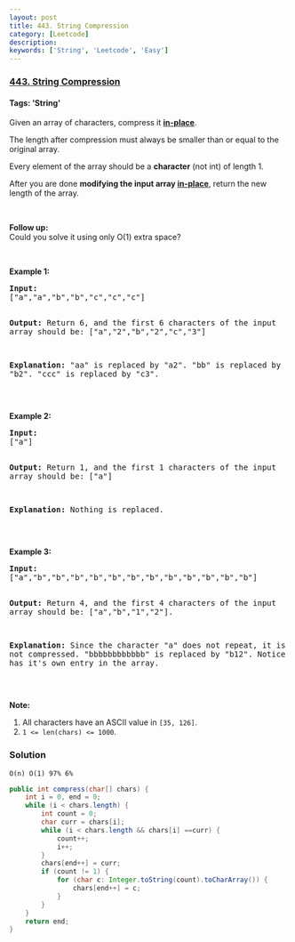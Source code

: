 ```yaml
---
layout: post
title: 443. String Compression
category: [Leetcode]
description: 
keywords: ['String', 'Leetcode', 'Easy']
---
```

### [443. String Compression](https://leetcode.com/problems/string-compression)

#### Tags: 'String'

<div class="content__u3I1 question-content__JfgR"><div><p>Given an array of characters, compress it <a href="https://en.wikipedia.org/wiki/In-place_algorithm" target="_blank"><b>in-place</b></a>.</p>
<p>The length after compression must always be smaller than or equal to the original array.</p>
<p>Every element of the array should be a <b>character</b> (not int) of length 1.</p>
<p>After you are done <b>modifying the input array <a href="https://en.wikipedia.org/wiki/In-place_algorithm" target="_blank">in-place</a></b>, return the new length of the array.</p>
 

<p><b>Follow up:</b><br/>
Could you solve it using only O(1) extra space?</p>
 

<p><b>Example 1:</b></p>
<pre><b>Input:</b>
["a","a","b","b","c","c","c"]

<b>Output:</b>
Return 6, and the first 6 characters of the input array should be: ["a","2","b","2","c","3"]

<b>Explanation:</b>
"aa" is replaced by "a2". "bb" is replaced by "b2". "ccc" is replaced by "c3".
</pre>
<p> </p>
<p><b>Example 2:</b></p>
<pre><b>Input:</b>
["a"]

<b>Output:</b>
Return 1, and the first 1 characters of the input array should be: ["a"]

<b>Explanation:</b>
Nothing is replaced.
</pre>
<p> </p>
<p><b>Example 3:</b></p>
<pre><b>Input:</b>
["a","b","b","b","b","b","b","b","b","b","b","b","b"]

<b>Output:</b>
Return 4, and the first 4 characters of the input array should be: ["a","b","1","2"].

<b>Explanation:</b>
Since the character "a" does not repeat, it is not compressed. "bbbbbbbbbbbb" is replaced by "b12".
Notice each digit has it's own entry in the array.
</pre>
<p> </p>
<p><b>Note:</b></p>
<ol>
<li>All characters have an ASCII value in <code>[35, 126]</code>.</li>
<li><code>1 &lt;= len(chars) &lt;= 1000</code>.</li>
</ol>
</div></div>

### Solution
`O(n) O(1) 97% 6%`
```java
public int compress(char[] chars) {
    int i = 0, end = 0;
    while (i < chars.length) {
        int count = 0;
        char curr = chars[i];
        while (i < chars.length && chars[i] ==curr) {
            count++;
            i++;
        }
        chars[end++] = curr;
        if (count != 1) {
            for (char c: Integer.toString(count).toCharArray()) {
                chars[end++] = c;
            }
        }
    }
    return end;
}
```